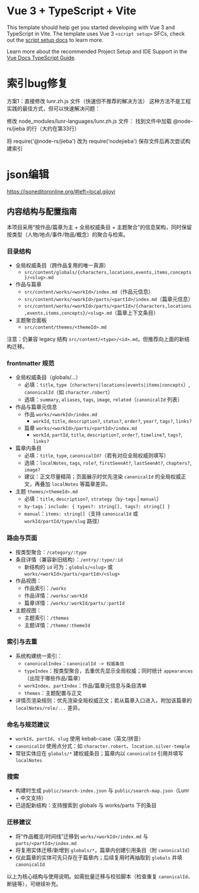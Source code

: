 # Vue 3 + TypeScript + Vite

This template should help get you started developing with Vue 3 and TypeScript in Vite. The template uses Vue 3 `<script setup>` SFCs, check out the [script setup docs](https://v3.vuejs.org/api/sfc-script-setup.html#sfc-script-setup) to learn more.

Learn more about the recommended Project Setup and IDE Support in the [Vue Docs TypeScript Guide](https://vuejs.org/guide/typescript/overview.html#project-setup).

# 索引bug修复
方案1：直接修改 lunr.zh.js 文件（快速但不推荐的解决方法）
这种方法不是工程实践的最佳方式，但可以快速解决问题：

修改 node_modules/lunr-languages/lunr.zh.js 文件：
找到文件中加载 @node-rs/jieba 的行（大约在第33行）

将 require('@node-rs/jieba') 改为 require('nodejieba')
保存文件后再次尝试构建索引

# json编辑
https://jsoneditoronline.org/#left=local.gijoyi

## 内容结构与配置指南

本项目采用“按作品/篇章为主 + 全局权威条目 + 主题聚合”的信息架构，同时保留按类型（人物/地点/事件/物品/概念）的聚合与检索。

### 目录结构
- 全局权威条目（跨作品复用的唯一真源）
  - `src/content/globals/{characters,locations,events,items,concepts}/<slug>.md`
- 作品与篇章
  - `src/content/works/<workId>/index.md`（作品元信息）
  - `src/content/works/<workId>/parts/<partId>/index.md`（篇章元信息）
  - `src/content/works/<workId>/parts/<partId>/{characters,locations,events,items,concepts}/<slug>.md`（篇章上下文条目）
- 主题聚合面板
  - `src/content/themes/<themeId>.md`

注意：仍兼容 legacy 结构 `src/content/<type>/<id>.md`，但推荐向上面的新结构迁移。

### frontmatter 规范
- 全局权威条目（globals/...）
  - 必填：`title`, `type`（`characters|locations|events|items|concepts`）, `canonicalId`（如 `character.robert`）
  - 选填：`summary`, `aliases`, `tags`, `image`, `related`（`canonicalId` 列表）
- 作品与篇章元信息
  - 作品 `works/<workId>/index.md`
    - `workId`, `title`, `description?`, `status?`, `order?`, `year?`, `tags?`, `links?`
  - 篇章 `works/<workId>/parts/<partId>/index.md`
    - `workId`, `partId`, `title`, `description?`, `order?`, `timeline?`, `tags?`, `links?`
- 篇章内条目
  - 必填：`title`, `type`, `canonicalId?`（若有对应全局权威则填写）
  - 选填：`localNotes`, `tags`, `role?`, `firstSeenAt?`, `lastSeenAt?`, `chapters?`, `image?`
  - 建议：正文尽量精简；页面展示时优先渲染 `canonicalId` 的全局权威正文，再叠加 `localNotes` 等篇章差异。
- 主题 `themes/<themeId>.md`
  - 必填：`title`, `description?`, `strategy`（`by-tags` | `manual`）
  - `by-tags`：`include: { types?: string[], tags?: string[] }`
  - `manual`：`items: string[]`（支持 `canonicalId` 或 `workId/partId/type/slug` 路径）

### 路由与页面
- 按类型聚合：`/category/:type`
- 条目详情（兼容新旧结构）：`/entry/:type/:id`
  - 新结构的 `id` 可为：`globals/<slug>` 或 `works/<workId>/parts/<partId>/<slug>`
- 作品视图：
  - 作品索引：`/works`
  - 作品详情：`/works/:workId`
  - 篇章详情：`/works/:workId/parts/:partId`
- 主题视图：
  - 主题索引：`/themes`
  - 主题详情：`/theme/:themeId`

### 索引与去重
- 系统构建统一索引：
  - `canonicalIndex`：`canonicalId -> 权威条目`
  - `typeIndex`：按类型聚合，去重优先显示全局权威；同时统计 `appearances`（出现于哪些作品/篇章）
  - `workIndex`、`partIndex`：作品/篇章元信息与条目清单
  - `themes`：主题配置与正文
- 详情页渲染规则：优先渲染全局权威正文；若从篇章入口进入，附加该篇章的 `localNotes/role/...` 差异。

### 命名与规范建议
- `workId`、`partId`、`slug` 使用 kebab-case（英文/拼音）
- `canonicalId` 使用点分式：如 `character.robert`、`location.silver-temple`
- 常驻实体应在 `globals/*` 建权威条目；篇章内以 `canonicalId` 引用并填写 `localNotes`

### 搜索
- 构建时生成 `public/search-index.json` 与 `public/search-map.json`（Lunr + 中文支持）
- 已适配新结构：支持搜索到 globals 与 works/parts 下的条目

### 迁移建议
- 将“作品概览/时间线”迁移到 `works/<workId>/index.md` 与 `parts/<partId>/index.md`
- 将复用实体迁移/新增到 `globals/*`，篇章内创建引用条目（附 `canonicalId`）
- 仅此篇章的实体可先只存在于篇章内；后续复用时再抽取到 `globals` 并填 `canonicalId`

以上为核心结构与使用说明。如需批量迁移与校验脚本（检查重复 `canonicalId`、断链等），可继续补充。